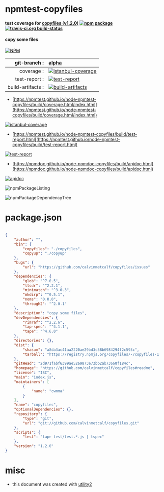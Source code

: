 # npmtest-copyfiles

#### test coverage for  [copyfiles (v1.2.0)](https://github.com/calvinmetcalf/copyfiles#readme)  [![npm package](https://img.shields.io/npm/v/npmtest-copyfiles.svg?style=flat-square)](https://www.npmjs.org/package/npmtest-copyfiles) [![travis-ci.org build-status](https://api.travis-ci.org/npmtest/node-npmtest-copyfiles.svg)](https://travis-ci.org/npmtest/node-npmtest-copyfiles)

#### copy some files

[![NPM](https://nodei.co/npm/copyfiles.png?downloads=true&downloadRank=true&stars=true)](https://www.npmjs.com/package/copyfiles)

| git-branch : | [alpha](https://github.com/npmtest/node-npmtest-copyfiles/tree/alpha)|
|--:|:--|
| coverage : | [![istanbul-coverage](https://npmtest.github.io/node-npmtest-copyfiles/build/coverage.badge.svg)](https://npmtest.github.io/node-npmtest-copyfiles/build/coverage.html/index.html)|
| test-report : | [![test-report](https://npmtest.github.io/node-npmtest-copyfiles/build/test-report.badge.svg)](https://npmtest.github.io/node-npmtest-copyfiles/build/test-report.html)|
| build-artifacts : | [![build-artifacts](https://npmtest.github.io/node-npmtest-copyfiles/glyphicons_144_folder_open.png)](https://github.com/npmtest/node-npmtest-copyfiles/tree/gh-pages/build)|

- [https://npmtest.github.io/node-npmtest-copyfiles/build/coverage.html/index.html](https://npmtest.github.io/node-npmtest-copyfiles/build/coverage.html/index.html)

[![istanbul-coverage](https://npmtest.github.io/node-npmtest-copyfiles/build/screenCapture.buildCi.browser.%252Ftmp%252Fbuild%252Fcoverage.lib.html.png)](https://npmtest.github.io/node-npmtest-copyfiles/build/coverage.html/index.html)

- [https://npmtest.github.io/node-npmtest-copyfiles/build/test-report.html](https://npmtest.github.io/node-npmtest-copyfiles/build/test-report.html)

[![test-report](https://npmtest.github.io/node-npmtest-copyfiles/build/screenCapture.buildCi.browser.%252Ftmp%252Fbuild%252Ftest-report.html.png)](https://npmtest.github.io/node-npmtest-copyfiles/build/test-report.html)

- [https://npmdoc.github.io/node-npmdoc-copyfiles/build/apidoc.html](https://npmdoc.github.io/node-npmdoc-copyfiles/build/apidoc.html)

[![apidoc](https://npmdoc.github.io/node-npmdoc-copyfiles/build/screenCapture.buildCi.browser.%252Ftmp%252Fbuild%252Fapidoc.html.png)](https://npmdoc.github.io/node-npmdoc-copyfiles/build/apidoc.html)

![npmPackageListing](https://npmtest.github.io/node-npmtest-copyfiles/build/screenCapture.npmPackageListing.svg)

![npmPackageDependencyTree](https://npmtest.github.io/node-npmtest-copyfiles/build/screenCapture.npmPackageDependencyTree.svg)



# package.json

```json

{
    "author": "",
    "bin": {
        "copyfiles": "./copyfiles",
        "copyup": "./copyup"
    },
    "bugs": {
        "url": "https://github.com/calvinmetcalf/copyfiles/issues"
    },
    "dependencies": {
        "glob": "^7.0.5",
        "ltcdr": "^2.2.1",
        "minimatch": "^3.0.3",
        "mkdirp": "^0.5.1",
        "noms": "0.0.0",
        "through2": "^2.0.1"
    },
    "description": "copy some files",
    "devDependencies": {
        "rimraf": "^2.2.6",
        "tap-spec": "^4.1.1",
        "tape": "^4.6.0"
    },
    "directories": {},
    "dist": {
        "shasum": "a8da3ac41aa2220ae29bd3c58b6984294f2c593c",
        "tarball": "https://registry.npmjs.org/copyfiles/-/copyfiles-1.2.0.tgz"
    },
    "gitHead": "2d971fabf6399ae5269873e73bb2ab73660f184c",
    "homepage": "https://github.com/calvinmetcalf/copyfiles#readme",
    "license": "ISC",
    "main": "index.js",
    "maintainers": [
        {
            "name": "cwmma"
        }
    ],
    "name": "copyfiles",
    "optionalDependencies": {},
    "repository": {
        "type": "git",
        "url": "git://github.com/calvinmetcalf/copyfiles.git"
    },
    "scripts": {
        "test": "tape test/test.*.js | tspec"
    },
    "version": "1.2.0"
}
```



# misc
- this document was created with [utility2](https://github.com/kaizhu256/node-utility2)

